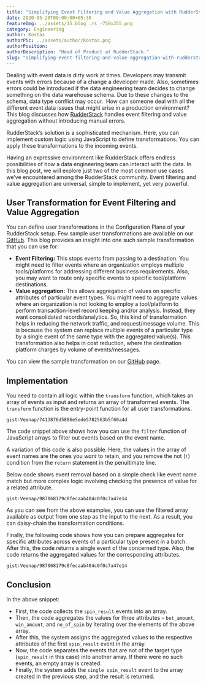```yaml
---
title: "Simplifying Event Filtering and Value Aggregation with RudderStack"
date: 2020-05-20T00:00:00+05:30
featureImg: ../assets/15.blog_.rs_-750x355.png
category: Engineering
author: Kostas
authorPic: ../assets/author/Kostas.png
authorPosition: 
authorDescription: "Head of Product at RudderStack."
slug: "simplifying-event-filtering-and-value-aggregation-with-rudderstack"
---
```

Dealing with event data is dirty work at times. Developers may transmit events with errors because of a change a developer made. Also, sometimes errors could be introduced if the data engineering team decides to change something on the data warehouse schema. Due to these changes to the schema, data type conflict may occur.  How can someone deal with all the different event data issues that might arise in a production environment? This blog discusses how [RudderStack](http://www.rudderstack.com) handles event filtering and value aggregation without introducing manual errors.  

RudderStack’s solution is a sophisticated mechanism. Here, you can implement custom logic using JavaScript to define transformations. You can apply these transformations to the incoming events.  

Having an expressive environment like RudderStack offers endless possibilities of how a data engineering team can interact with the data. In this blog post, we will explore just two of the most common use cases we’ve encountered among the RudderStack community. Event filtering and value aggregation are universal, simple to implement, yet very powerful. 

User Transformation for Event Filtering and Value Aggregation
-------------------------------------------------------------

You can define user transformations in the Configuration Plane of your RudderStack setup. Few sample user transformations are available on our [GitHub](https://github.com/rudderlabs/sample-user-transformers). This blog provides an insight into one such sample transformation that you can use for:

*   **Event Filtering:** This stops events from passing to a destination. You might need to filter events where an organization employs multiple tools/platforms for addressing different business requirements. Also, you may want to route only specific events to specific tool/platform destinations.
*   **Value aggregation:** This allows aggregation of values on specific attributes of particular event types. You might need to aggregate values where an organization is not looking to employ a tool/platform to perform transaction-level record keeping and/or analysis. Instead, they want consolidated records/analytics. So, this kind of transformation helps in reducing the network traffic, and request/message volume. This is because the system can replace multiple events of a particular type by a single event of the same type with the aggregated value(s). This transformation also helps in cost reduction, where the destination platform charges by volume of events/messages. 

You can view the sample transformation on our [GitHub](https://github.com/rudderlabs/sample-user-transformers/blob/master/Selective_Event_Removal_And_Value_Aggregation_User_Transformation.js) page.

Implementation
--------------

You need to contain all logic within the `transform` function, which takes an array of events as input and returns an array of transformed events. The `transform` function is the entry-point function for all user transformations.

`gist:Veenap/7413876d5886e5ede5782563b5f60a4d`

The code snippet above shows how you can use the `filter` function of JavaScript arrays to filter out events based on the event name.   

A variation of this code is also possible. Here, the values in the array of event names are the ones you _want_ to retain, and you remove the not (`!`) condition from the `return` statement in the penultimate line.  

Below code shows event removal based on a simple check like event name match but more complex logic involving checking the presence of value for a related attribute.

`gist:Veenap/987068179c8fecaab404c0f0c7a47e14`

As you can see from the above examples, you can use the filtered array available as output from one step as the input to the next. As a result, you can daisy-chain the transformation conditions.

  
Finally, the following code shows how you can prepare aggregates for specific attributes across events of a particular type present in a batch. After this, the code returns a single event of the concerned type. Also, the code returns the aggregated values for the corresponding attributes.

`gist:Veenap/987068179c8fecaab404c0f0c7a47e14`

Conclusion
----------

In the above snippet:

*   First, the code collects the `spin_result` events into an array.
*   Then, the code aggregates the values for three attributes – `bet_amount`, `win_amount`, and `no_of_spin` by iterating over the elements of the above array.
*   After this, the system assigns the aggregated values to the respective attributes of the first `spin_result` event in the array.
*   Now, the code separates the events that are not of the target type (`spin_result` in this case) into another array. If there were no such events, an empty array is created.
*   Finally, the system adds the `single spin_result` event to the array created in the previous step, and the result is returned.